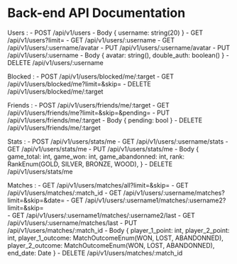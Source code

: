 # Back-end API Documentation

Users :
    - POST      /api/v1/users
        - Body 
        {
            username: string(20)
        }
    - GET       /api/v1/users?limit=<int>
    - GET       /api/v1/users/:username
    - GET       /api/v1/users/:username/avatar
    - PUT       /api/v1/users/:username/avatar
    - PUT       /api/v1/users/:username
        - Body
        {
            avatar: string(),
            double_auth: boolean()
        }
    - DELETE    /api/v1/users/:username

Blocked :
    - POST      /api/v1/users/blocked/me/:target
    - GET       /api/v1/users/blocked/me?limit=<int>&skip=<int>
    - DELETE    /api/v1/users/blocked/me/:target

Friends :
    - POST      /api/v1/users/friends/me/:target
    - GET       /api/v1/users/friends/me?limit=<int>&skip=<int>&pending=<bool>
    - PUT       /api/v1/users/friends/me/:target
        - Body
        {
            pending: bool
        }
    - DELETE    /api/v1/users/friends/me/:target

Stats :
    - POST      /api/v1/users/stats/me 
    - GET       /api/v1/users/:username/stats
    - GET       /api/v1/users/stats/me
    - PUT       /api/v1/users/stats/me
        - Body
        {
            game_total: int,
            game_won: int,
            game_abandonned: int,
            rank: RankEnum(GOLD, SILVER, BRONZE, WOOD),
        }
    - DELETE    /api/v1/users/stats/me

Matches :
    - GET       /api/v1/users/matches/all?limit=<int>&skip=<int>
    - GET       /api/v1/users/matches/:match_id
    - GET       /api/v1/users/:username/matches?limit=<int>&skip=<int>&date=<date>
    - GET       /api/v1/users/:username1/matches/:username2?limit=<int>&skip=<int>\
    <!-- Get the latest match between user 1 and user 2 -->
    - GET       /api/v1/users/:username1/matches/:username2/last
    <!-- Get the latest match of user -->
    - GET       /api/v1/users/:username/matches/last
    - PUT       /api/v1/users/matches/:match_id
        - Body
        {
            player_1_point: int,
            player_2_point: int,
            player_1_outcome: MatchOutcomeEnum(WON, LOST, ABANDONNED),
            player_2_outcome: MatchOutcomeEnum(WON, LOST, ABANDONNED),
            end_date: Date
        }
    - DELETE    /api/v1/users/matches/:match_id